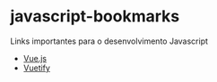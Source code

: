 # javascript-bookmarks
Links importantes para o desenvolvimento Javascript

* [Vue.js](vuejs.md)
* [Vuetify](vuetify.md)
